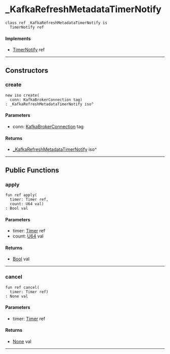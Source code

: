# _KafkaRefreshMetadataTimerNotify

```pony
class ref _KafkaRefreshMetadataTimerNotify is
  TimerNotify ref
```

#### Implements

* [TimerNotify](time-TimerNotify) ref

---

## Constructors

### create

```pony
new iso create(
  conn: KafkaBrokerConnection tag)
: _KafkaRefreshMetadataTimerNotify iso^
```
#### Parameters

*   conn: [KafkaBrokerConnection](pony-kafka-KafkaBrokerConnection) tag

#### Returns

* [_KafkaRefreshMetadataTimerNotify](pony-kafka-_KafkaRefreshMetadataTimerNotify) iso^

---

## Public Functions

### apply

```pony
fun ref apply(
  timer: Timer ref,
  count: U64 val)
: Bool val
```
#### Parameters

*   timer: [Timer](time-Timer) ref
*   count: [U64](builtin-U64) val

#### Returns

* [Bool](builtin-Bool) val

---

### cancel

```pony
fun ref cancel(
  timer: Timer ref)
: None val
```
#### Parameters

*   timer: [Timer](time-Timer) ref

#### Returns

* [None](builtin-None) val

---

